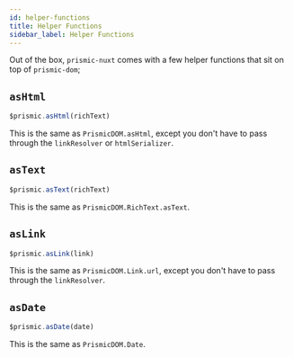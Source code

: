 ```yaml
---
id: helper-functions
title: Helper Functions
sidebar_label: Helper Functions
---
```


Out of the box, `prismic-nuxt` comes with a few helper functions that sit on top of `prismic-dom`;

## `asHtml`
```javascript
$prismic.asHtml(richText)
```
This is the same as `PrismicDOM.asHtml`, except you don't have to pass through the `linkResolver` or `htmlSerializer`.

## `asText`
```javascript
$prismic.asText(richText)
```
This is the same as `PrismicDOM.RichText.asText`.

## `asLink`
```javascript
$prismic.asLink(link)
```
This is the same as `PrismicDOM.Link.url`, except you don't have to pass through the `linkResolver`.

## `asDate`
```javascript
$prismic.asDate(date)
```
This is the same as `PrismicDOM.Date`.

